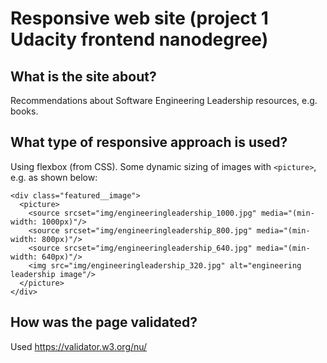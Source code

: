 # Responsive web site (project 1 Udacity frontend nanodegree)

## What is the site about?

Recommendations about Software Engineering Leadership resources, e.g. books.

## What type of responsive approach is used?

Using flexbox (from CSS). Some dynamic sizing of images with `<picture>`, e.g. as shown below:

```
<div class="featured__image">
  <picture>
    <source srcset="img/engineeringleadership_1000.jpg" media="(min-width: 1000px)"/>
    <source srcset="img/engineeringleadership_800.jpg" media="(min-width: 800px)"/>
    <source srcset="img/engineeringleadership_640.jpg" media="(min-width: 640px)"/>
    <img src="img/engineeringleadership_320.jpg" alt="engineering leadership image"/>
  </picture>
</div>
```

## How was the page validated?

Used https://validator.w3.org/nu/

